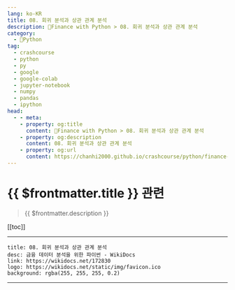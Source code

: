 ```yaml
---
lang: ko-KR
title: 08. 회귀 분석과 상관 관계 분석
description: 🐍Finance with Python > 08. 회귀 분석과 상관 관계 분석
category:
  - 🐍Python
tag: 
  - crashcourse
  - python
  - py
  - google
  - google-colab
  - jupyter-notebook
  - numpy
  - pandas
  - ipython
head:
  - - meta:
    - property: og:title
      content: 🐍Finance with Python > 08. 회귀 분석과 상관 관계 분석
    - property: og:description
      content: 08. 회귀 분석과 상관 관계 분석
    - property: og:url
      content: https://chanhi2000.github.io/crashcourse/python/finance-w-python/08.html
---
```


# {{ $frontmatter.title }} 관련

> {{ $frontmatter.description }}

[[toc]]

---

```component VPCard
title: 08. 회귀 분석과 상관 관계 분석
desc: 금융 데이터 분석을 위한 파이썬 - WikiDocs
link: https://wikidocs.net/172830
logo: https://wikidocs.net/static/img/favicon.ico
background: rgba(255, 255, 255, 0.2)
```

---

<TagLinks />